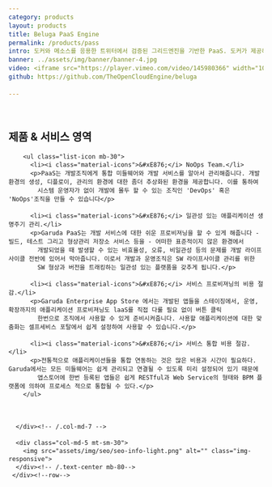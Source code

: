 ```yaml
---
category: products
layout: products
title: Beluga PaaS Engine
permalink: /products/pass
intro: 도커와 메소스를 응용한 트위터에서 검증된 그리드엔진을 기반한 PaaS. 도커가 제공하는 다양한 어플리케이션 구동 환경을 지원. 애플리케이션 소스코드에서 도커이미지를 생성시킨 후 서비스를 구동 시킨 후 장애 발생시 오토페일오버(Auto-Failover), 오토스케일(Auto-Scale), 무정지재배포를 목표로 함.
banner: ../assets/img/banner/banner-4.jpg
video: <iframe src="https://player.vimeo.com/video/145980366" width="100%" height="365" frameborder="0" webkitallowfullscreen="" mozallowfullscreen="" allowfullscreen="" class="style-scope uengine-products"></iframe>
github: https://github.com/TheOpenCloudEngine/beluga

---
```


<br>

<section class="sesection-padding banner-6 parallax-bg bg-fixed overlay light-9" data-stellar-background-ratio="0.5">
  <div class="container">
     <div class="row">
      <div class="col-md-7 light-grey-text">
        <h2 class="font-40 mb-30 white-text">제품 & 서비스 영역</h2>

        <ul class="list-icon mb-30">
          <li><i class="material-icons">&#xE876;</i> NoOps Team.</li>
          <p>PaaS는 개발조직에게 통합 미들웨어와 개발 서비스를 알아서 관리해줍니다. 개발환경의 생성, 디플로이, 관리의 환경에 대한 좀더 추상화된 환경을 제공합니다. 이를 통하여
            시스템 운영자가 없이 개발에 몰두 할 수 있는 조직인 'DevOps' 혹은 'NoOps'조직을 만들 수 있습니다</p>

          <li><i class="material-icons">&#xE876;</i> 일관성 있는 애플리케이션 생명주기 관리.</li>
          <p>Garuda PaaS는 개발 서비스에 대한 쉬운 프로비져닝을 할 수 있게 해줍니다 - 빌드, 테스트 그리고 형상관리 저장소 서비스 등을 - 어떠한 표준적이지 않은 환경에서
            개발되었을 때 발생할 수 있는 비효율성, 오류, 비일관성 등의 문제를 개발 라이프사이클 전반에 있어서 막아줍니다. 이로서 개발과 운영조직은 SW 라이프사이클 관리를 위한
            SW 형상과 버전을 트래킹하는 일관성 있는 플랫품을 갖추게 됩니다.</p>

          <li><i class="material-icons">&#xE876;</i> 서비스 프로비져닝의 비용 절감.</li>
          <p>Garuda Enterprise App Store 에서는 개발된 앱들을 스테이징에서, 운영, 확장까지의 애플리케이션 프로비져닝도 laaS를 직접 다룰 필요 없이 버튼 클릭
            한번으로 조직에서 사용할 수 있게 준비시켜줍니다. 사용할 애플리케이션에 대한 맞춤화는 셀프세비스 포탈에서 쉽게 설정하여 사용할 수 있습니다.</p>

          <li><i class="material-icons">&#xE876;</i> 서비스 통합 비용 절감.</li>
          <p>전통적으로 애플리케이션들을 통합 연동하는 것은 많은 비용과 시간이 필요하다. Garuda에서는 모든 미들웨어는 쉽게 관리되고 연결될 수 있도록 미리 설정되어 있기 때문에
            앱스토어에 한번 등록된 앱들은 쉽게 RESTful과 Web Service의 형태와 BPM 플랫폼에 의하여 프로세스 적으로 통합될 수 있다.</p>
        </ul>



      </div><!-- /.col-md-7 -->

      <div class="col-md-5 mt-sm-30">
        <img src="assets/img/seo/seo-info-light.png" alt="" class="img-responsive">
      </div><!-- /.text-center mb-80-->
     </div><!--row-->
  </div><!-- /.container -->
</section>
